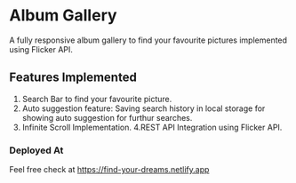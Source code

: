 # Album Gallery
A fully responsive album gallery to find your favourite pictures implemented using Flicker API.

## Features Implemented
1. Search Bar to find your favourite picture.
2. Auto suggestion feature: Saving search history in local storage for showing auto suggestion for furthur searches.
3. Infinite Scroll Implementation.
4.REST API Integration using Flicker API.

### Deployed At
Feel free check at https://find-your-dreams.netlify.app

